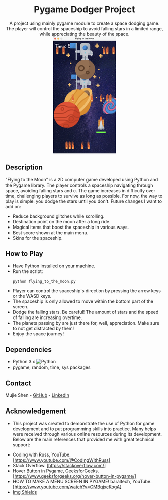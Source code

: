 
<div align="center">
  
  <h1 align="center">Pygame Dodger Project</h1>

  <p align="center">
    A project using mainly pygame module to create a space dodging game. The player will control the spaceship to avoid falling stars in a limited range, while appreciating the beauty of the space.
    <br />
    <img src="./img/GamePlay_preview.png" alt="GamePlay Preview" width="200" height=auto>
  </p>
</div>

## Description
"Flying to the Moon" is a 2D computer game developed using Python and the Pygame library. The player controls a spaceship navigating through space, avoiding falling stars and c. The game increases in difficulty over time, challenging players to survive as long as possible.
For now, the way to play is simple: you dodge the stars until you don't. 
Future changes I want to add on:
* Reduce background glitches while scrolling.
* Destination point on the moon after a long ride.
* Magical items that boost the spaceship in various ways.
* Best score shown at the main menu.
* Skins for the spaceship.


## How to Play
- Have Python installed on your machine.
- Run the script:
  ```sh
  python flying_to_the_moon.py
  ```
- Player can control the spaceship's direction by pressing the arrow keys or the WASD keys.
- The spaceship is only allowed to move within the bottom part of the screen.
- Dodge the falling stars. Be careful! The amount of stars and the speed of falling are increasing overtime.
- The planets passing by are just there for, well, appreciation. Make sure to not get distracted by them!
- Enjoy the space journey!


## Dependencies
* Python 3.x ![Python](https://img.shields.io/badge/python-3670A0?style=for-the-badge&logo=python&logoColor=ffdd54)
* pygame, random, time, sys packages

## Contact
Mujie Shen - [GitHub](https://github.com/Muji8226) - [LinkedIn](http://www.linkedin.com/in/mujie-shen/)

## Acknowledgement
- This project was created to demonstrate the use of Python for game development and to put programming skills into practice. Many helps were received through various online resources during its development. Below are the main references that provided me with great technical support:
* Coding with Russ, YouTube. [https://www.youtube.com/@CodingWithRuss]
* Stack Overflow. [https://stackoverflow.com/]
* Hover Button in Pygame, GeeksforGeeks. [https://www.geeksforgeeks.org/hover-button-in-pygame/]
* HOW TO MAKE A MENU SCREEN IN PYGAME! baraltech, YouTube. [https://www.youtube.com/watch?v=GMBqjxcKogA]
* [Img Shields](https://shields.io)

